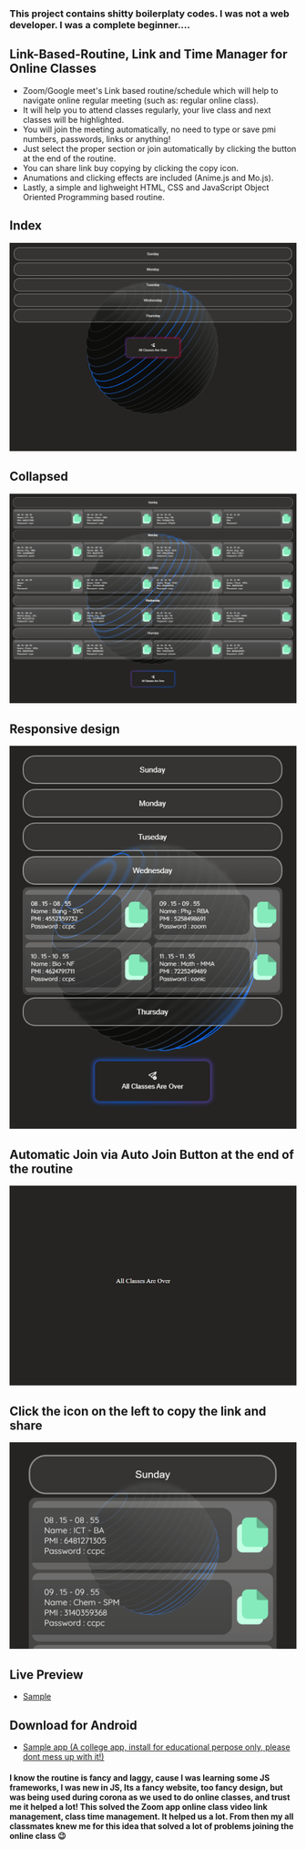 ### This project contains shitty boilerplaty codes. I was not a web developer. I was a complete beginner....

## Link-Based-Routine, Link and Time Manager for Online Classes
* Zoom/Google meet's Link based routine/schedule which will help to navigate online regular meeting (such as: regular online class).
* It will help you to attend classes regularly, your live class and next classes will be highlighted.
* You will join the meeting automatically, no need to type or save pmi numbers, passwords, links or anything!
* Just select the proper section or join automatically by clicking the button at the end of the routine.
* You can share link buy copying by clicking the copy icon.
* Anumations and clicking effects are included (Anime.js and Mo.js).
* Lastly, a simple and lighweight HTML, CSS and JavaScript Object Oriented Programming based routine.

## Index
![1.png](/img/1.png)
## Collapsed
![2.png](/img/2.png)
## Responsive design
![3.png](/img/3.png)
## Automatic Join via Auto Join Button at the end of the routine
![4.png](/img/4.png)
## Click the icon on the left to copy the link and share
![5.png](/img/5.png)

## Live Preview
* [Sample](https://rafi-riday.github.io/Link-Based-Routine/index.html)
## Download for Android
* [Sample app (A college app, install for educational perpose only, please dont mess up with it!)](https://drive.google.com/file/d/175GXgV04KYzqhFdQymRhSWGOAKHJexnm/view?usp=sharing)

#### I know the routine is fancy and laggy, cause I was learning some JS frameworks, I was new in JS, Its a fancy website, too fancy design, but was being used during corona as we used to do online classes, and trust me it helped a lot! This solved the Zoom app online class video link management, class time management. It helped us a lot. From then my all classmates knew me for this idea that solved a lot of problems joining the online class 😉
